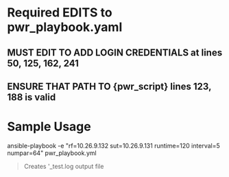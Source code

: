 # Required EDITS to pwr_playbook.yaml
## MUST EDIT TO ADD LOGIN CREDENTIALS at lines 50, 125, 162, 241
## ENSURE THAT PATH TO {pwr_script} lines 123, 188 is valid

# Sample Usage
ansible-playbook -e "rf=10.26.9.132 sut=10.26.9.131 runtime=120 interval=5 numpar=64" pwr_playbook.yml

> Creates '<numpar>_test.log output file
